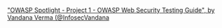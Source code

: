 ["OWASP Spotlight - Project 1 - OWASP Web Security Testing Guide", by Vandana Verma (@InfosecVandana](https://infosecvandana.com/post/owstg/)
